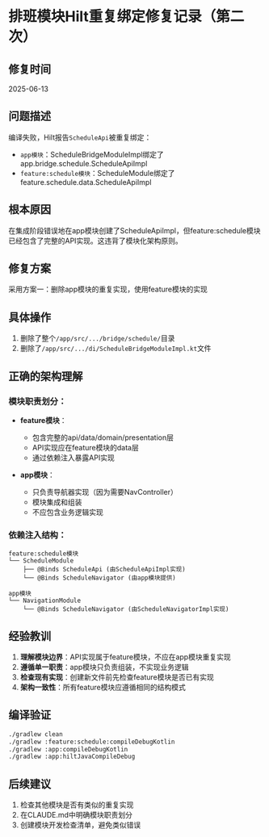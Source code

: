 # 排班模块Hilt重复绑定修复记录（第二次）

## 修复时间
2025-06-13

## 问题描述
编译失败，Hilt报告`ScheduleApi`被重复绑定：
- `app模块`：ScheduleBridgeModuleImpl绑定了app.bridge.schedule.ScheduleApiImpl
- `feature:schedule模块`：ScheduleModule绑定了feature.schedule.data.ScheduleApiImpl

## 根本原因
在集成阶段错误地在app模块创建了ScheduleApiImpl，但feature:schedule模块已经包含了完整的API实现。这违背了模块化架构原则。

## 修复方案
采用方案一：删除app模块的重复实现，使用feature模块的实现

## 具体操作
1. 删除了整个`/app/src/.../bridge/schedule/`目录
2. 删除了`/app/src/.../di/ScheduleBridgeModuleImpl.kt`文件

## 正确的架构理解
### 模块职责划分：
- **feature模块**：
  - 包含完整的api/data/domain/presentation层
  - API实现应在feature模块的data层
  - 通过依赖注入暴露API实现

- **app模块**：
  - 只负责导航器实现（因为需要NavController）
  - 模块集成和组装
  - 不应包含业务逻辑实现

### 依赖注入结构：
```
feature:schedule模块
└── ScheduleModule
    ├── @Binds ScheduleApi (由ScheduleApiImpl实现)
    └── @Binds ScheduleNavigator (由app模块提供)

app模块
└── NavigationModule
    └── @Binds ScheduleNavigator (由ScheduleNavigatorImpl实现)
```

## 经验教训
1. **理解模块边界**：API实现属于feature模块，不应在app模块重复实现
2. **遵循单一职责**：app模块只负责组装，不实现业务逻辑
3. **检查现有实现**：创建新文件前先检查feature模块是否已有实现
4. **架构一致性**：所有feature模块应遵循相同的结构模式

## 编译验证
```bash
./gradlew clean
./gradlew :feature:schedule:compileDebugKotlin
./gradlew :app:compileDebugKotlin
./gradlew :app:hiltJavaCompileDebug
```

## 后续建议
1. 检查其他模块是否有类似的重复实现
2. 在CLAUDE.md中明确模块职责划分
3. 创建模块开发检查清单，避免类似错误
